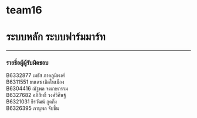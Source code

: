 # team16

## <h1>ระบบหลัก ระบบฟาร์มมาร์ท</h1>
<hr/>

### รายชื่อผู้ผู้รับผิดชอบ 

B6332877 เมธัส  ภาคภูมิพงศ์ <br>
B6311551 ธนเดช เชิดในเมือง <br>
B6304416 ณัฐพล จงเกษกรรม <br>
B6327682 อภิสิทธิ์ วงศ์วิศิษฐ์ <br>
B6321031 ธีรวัฒน์ กูดกิ่ง <br>
B6326395 ภานุพล จับชิ้น <br>